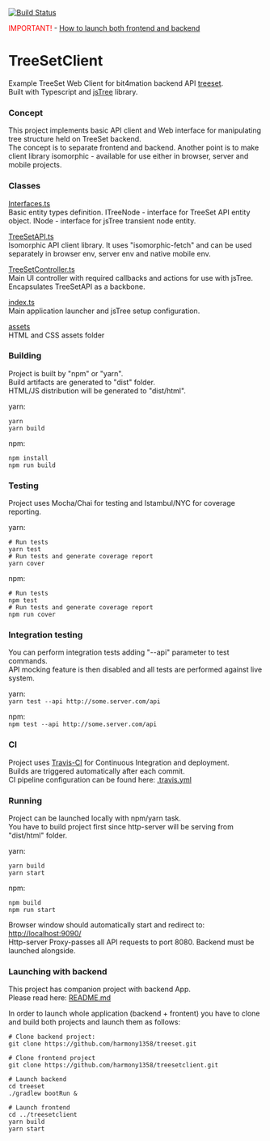 [![Build Status](https://travis-ci.com/harmony1358/treesetclient.svg?branch=master)](https://travis-ci.com/harmony1358/treesetclient)
    
<span style="color: red">IMPORTANT!</span> - [How to launch both frontend and backend](#launching-with-backend)  
  
# TreeSetClient

Example TreeSet Web Client for bit4mation backend API [treeset](https://github.com/harmony1358/treeset).  
Built with Typescript and [jsTree](https://www.jstree.com/) library.  
  
### Concept

This project implements basic API client and Web interface for manipulating tree structure held on TreeSet backend.  
The concept is to separate frontend and backend. Another point is to make client library isomorphic - available for use either in browser, server and mobile projects.  
  
### Classes
[Interfaces.ts](https://github.com/harmony1358/treesetclient/blob/master/src/Interfaces.ts)  
Basic entity types definition. ITreeNode - interface for TreeSet API entity object. INode - interface for jsTree transient node entity.  
  
[TreeSetAPI.ts](https://github.com/harmony1358/treesetclient/blob/master/src/TreeSetAPI.ts)   
Isomorphic API client library. It uses "isomorphic-fetch" and can be used separately in browser env, server env and native mobile env.    

[TreeSetController.ts](https://github.com/harmony1358/treesetclient/blob/master/src/TreeSetController.ts)  
Main UI controller with required callbacks and actions for use with jsTree. Encapsulates TreeSetAPI as a backbone.    
  
[index.ts](https://github.com/harmony1358/treesetclient/blob/master/index.ts)  
Main application launcher and jsTree setup configuration.  
  
[assets](https://github.com/harmony1358/treesetclient/tree/master/assets)  
HTML and CSS assets folder  
  
### Building
  
Project is built by "npm" or "yarn".  
Build artifacts are generated to "dist" folder.  
HTML/JS distribution will be generated to "dist/html".  
  
yarn:
```
yarn
yarn build
```  
  
npm:
```
npm install
npm run build
```  
  
### Testing
  
Project uses Mocha/Chai for testing and Istambul/NYC for coverage reporting.  
  
yarn:
```
# Run tests
yarn test
# Run tests and generate coverage report
yarn cover
```  
  
npm:  
```
# Run tests
npm test
# Run tests and generate coverage report
npm run cover
```  
  
### Integration testing  
  
You can perform integration tests adding "--api" parameter to test commands.  
API mocking feature is then disabled and all tests are performed against live system.  
  
yarn:  
`yarn test --api http://some.server.com/api`  
  
npm:  
`npm test --api http://some.server.com/api`  
  
### CI
  
Project uses [Travis-CI](https://travis-ci.org/) for Continuous Integration and deployment.  
Builds are triggered automatically after each commit.  
CI pipeline configuration can be found here:  [.travis.yml](https://github.com/harmony1358/treesetclient/blob/master/.travis.yml)  
  
### Running
  
Project can be launched locally with npm/yarn task.  
You have to build project first since http-server will be serving from "dist/html" folder.      
  
yarn:  
```
yarn build
yarn start
```  
  
npm:
```
npm build
npm run start
```  
  
Browser window should automatically start and redirect to:  
[http://localhost:9090/](http://localhost:9090/)  
Http-server Proxy-passes all API requests to port 8080. Backend must be launched alongside.

### Launching with backend  
  
This project has companion project with backend App.  
Please read here: [README.md](https://github.com/harmony1358/treeset/blob/master/README.md) 
  
In order to launch whole application (backend + frontent) you have to clone and build both projects and launch them as follows:
  
```
# Clone backend project:
git clone https://github.com/harmony1358/treeset.git

# Clone frontend project
git clone https://github.com/harmony1358/treesetclient.git

# Launch backend
cd treeset
./gradlew bootRun &

# Launch frontend
cd ../treesetclient
yarn build
yarn start
```

